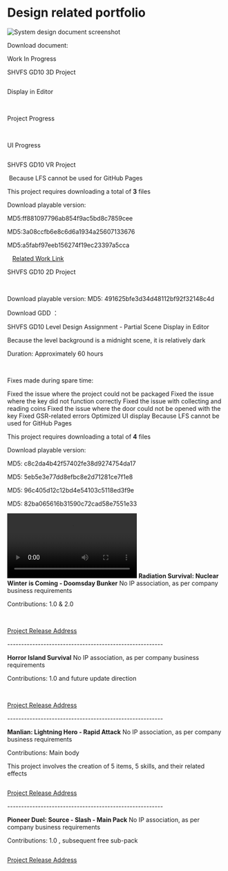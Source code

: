 # Design related portfolio

<procedure title="Personal Design Exercise - Referencing Final Fantasy XIV" collapsible="true" default-state="expanded">
    <img src="FF14PvPSDD.png" alt="System design document screenshot" />
    <!-- <a href="FF14PvPSDD-C.md">详细内容及分析思路 当前正在完善中</a> -->
    <p>Download document: <resource src="../downloadable/ファイナルファンタジーXIVフロントライン新ルール企画書.pdf"></resource></p>
</procedure>

<procedure title="Illegal Assembly (Work In Progress, Only Includes Progress Display)" collapsible="true" default-state="collapsed">
        <p>Work In Progress</p>
        <p>SHVFS GD10 3D Project</p>
        <img src="IllagelAssemblyLogo.PNG"  alt=""/>
        <p>Display in Editor</p>
        <img src="IA_01.png" alt=""/>
        <img src="IA_02.png" alt=""/>
        <p>Project Progress</p>
        <img src="IA_03.png" alt=""/>
        <img src="IA_04.png" alt=""/>
        <p>UI Progress</p>
        <img src="IA_05.png" alt=""/>
</procedure>

<procedure title="VR Goldfish Catching" collapsible="true" default-state="expanded">
    <p>SHVFS GD10 VR Project</p>
    <img src="VRCatchThemAll.jpg"  alt=""/>
    <warning> Because LFS cannot be used for GitHub Pages <p></p> This project requires downloading a total of <b>3</b> files</warning>
    <p>Download playable version: </p>
    <p><resource src="../downloadable/LFS_Download/GoldFishScrooping/GoldFishScrooping.zip"></resource>MD5:ff881097796ab854f9ac5bd8c7859cee</p>
    <p><resource src="../downloadable/LFS_Download/GoldFishScrooping/GoldFishScrooping.z01"></resource>MD5:3a08ccfb6e8c6d6a1934a25607133676</p>
    <p><resource src="../downloadable/LFS_Download/GoldFishScrooping/GoldFishScrooping.z02"></resource>MD5:a5fabf97eeb156274f19ec23397a5cca</p>
</procedure>

<procedure title="铲屎官也是官" collapsible="true" default-state="expanded">
    <img src="ChanShiGuanYeShiGuan.png"  alt=""/>
    <img src="CSYSG_01.png" alt=""/>
    <img src="CSYSG_02.png" alt=""/>
    <a href="https://www.gcores.com/games/126694">Related Work Link</a>
</procedure>

<procedure title="The Mountain Sea" collapsible="true" default-state="expanded">
    <p>SHVFS GD10 2D Project</p>
    <img src="MountainSea.png"  alt=""/>
    <img src="Shanhai_01.png" alt=""/>
    <img src="Shanhai_02.png" alt=""/>
    <p>Download playable version: <resource src="../downloadable/Shanhai.zip" ></resource> MD5: 491625bfe3d34d48112bf92f32148c4d</p>
    <p>Download GDD ： <resource src="../downloadable/The Mountainsea GDD.pdf"></resource></p>
</procedure>

<procedure title="Quest Of Velar Level Design" collapsible="true" default-state="expanded">
    <p>SHVFS GD10 Level Design Assignment - Partial Scene Display in Editor</p>
    <p>Because the level background is a midnight scene, it is relatively dark</p>
    <p>Duration: Approximately 60 hours</p>
    <img src="IntroLevel.png" alt=""/>
    <img src="TurnalLevel.png" alt=""/>
    <p>Fixes made during spare time:</p>
    <step>Fixed the issue where the project could not be packaged</step>
    <step>Fixed the issue where the key did not function correctly</step>
    <step>Fixed the issue with collecting and reading coins</step>
    <step>Fixed the issue where the door could not be opened with the key</step>
    <step>Fixed GSR-related errors</step>
    <step>Optimized UI display</step>
    <warning> Because LFS cannot be used for GitHub Pages <p></p> This project requires downloading a total of <b>4</b> files</warning>
    <p>Download playable version: </p>
    <p><resource src="../downloadable/LFS_Download/QuestOfVelar/QuestOfVelar_NightBlitze.zip"></resource>MD5: c8c2da4b42f57402fe38d9274754da17</p>
    <p><resource src="../downloadable/LFS_Download/QuestOfVelar/QuestOfVelar_NightBlitze.z01"></resource>MD5: 5eb5e3e77dd8efbc8e2d71281ce7f1e8</p>
    <p><resource src="../downloadable/LFS_Download/QuestOfVelar/QuestOfVelar_NightBlitze.z02"></resource>MD5: 96c405d12c12bd4e54103c5118ed3f9e</p>
    <p><resource src="../downloadable/LFS_Download/QuestOfVelar/QuestOfVelar_NightBlitze.z03"></resource>MD5: 82ba065616b31590c72cad58e7551e33</p>
</procedure>

<procedure title="SLIME" collapsible="true" default-state="expanded">
    <video src="SLIME.mp4" preview-src="SLIME.png"/>
    <tip><a href="https://www.bilibili.com/video/BV14g4y1F7Lz">If the above video is unavailable, please check it on Bilibili</a></tip>
</procedure>

<procedure collapsible="true" title="Projects Completed at Hunan Nuoxiyo Technology Co., Ltd." default-state="expanded">
    <b>Radiation Survival: Nuclear Winter is Coming - Doomsday Bunker</b>
    <warning>No IP association, as per company business requirements</warning>
    <p>Contributions: 1.0 & 2.0</p>
    <img src="Fallout_01.png" alt=""/>
    <img src="Fallout_02.png" alt=""/>
    <p><a href="https://resource-minecraft.h5.163.com/#/detail?id=4664344300463689714&amp;channel=oppo">Project Release Address</a></p>
    <p>--------------------------------------------------------</p>
    <b>Horror Island Survival</b>
    <warning>No IP association, as per company business requirements</warning>
    <p>Contributions: 1.0 and future update direction</p>
    <img src="HorrorIsland_01.png" alt=""/>
    <img src="HorrorIsland_02.png" alt=""/>
    <img src="HorrorIsland_03.png" alt=""/>
    <p><a href="https://resource-minecraft.h5.163.com/#/detail?id=4665488888721273907&amp;channel=oppo">Project Release Address</a></p>
    <p>--------------------------------------------------------</p>
    <b>Manlian: Lightning Hero - Rapid Attack</b>
    <warning>No IP association, as per company business requirements</warning>
    <p>Contributions: Main body</p>
    <p>This project involves the creation of 5 items, 5 skills, and their related effects</p>
    <img src="Shandianxia.png" alt=""/>
    <p><a href="https://resource-minecraft.h5.163.com/#/detail?id=4664383590833725456&amp;channel=oppo">Project Release Address</a></p>
    <p>--------------------------------------------------------</p>
    <b>Pioneer Duel: Source - Slash - Main Pack</b>
    <warning>No IP association, as per company business requirements</warning>
    <p>Contributions: 1.0 , subsequent free sub-pack</p>
    <img src="Overwatch.png" alt=""/>
    <p><a href="https://resource-minecraft.h5.163.com/#/detail?id=4662108906629006831&amp;channel=oppo">Project Release Address</a></p>
</procedure>